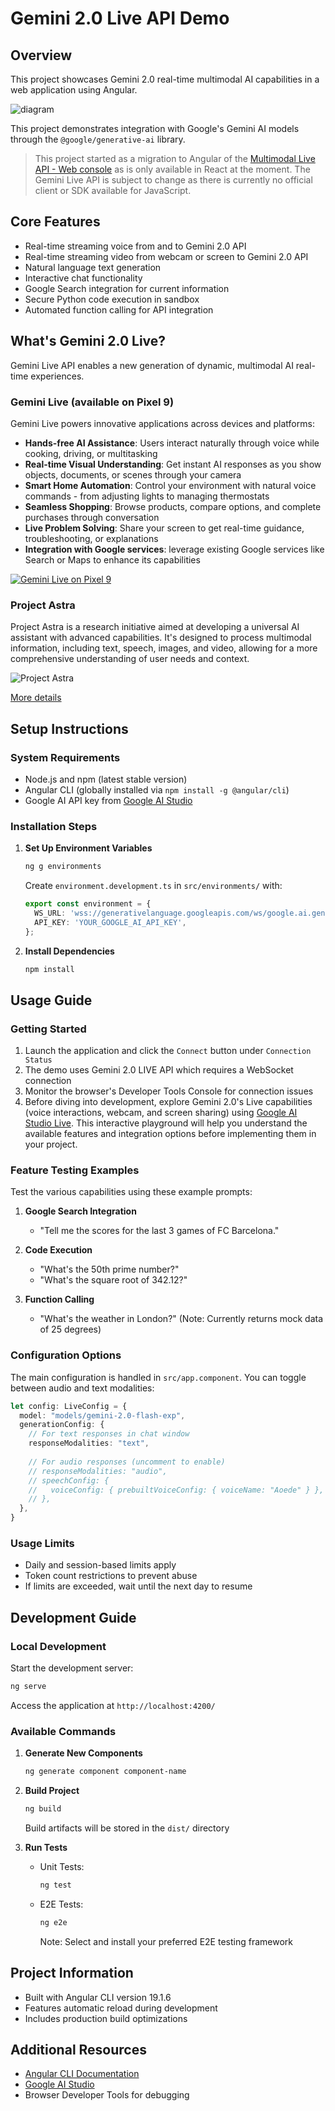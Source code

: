 # Gemini 2.0 Live API Demo

## Overview
This project showcases Gemini 2.0 real-time multimodal AI capabilities in a web application using Angular.

![diagram](https://i.imgur.com/sBlt0Um.png)

This project demonstrates integration with Google's Gemini AI models through the `@google/generative-ai` library.

> This project started as a migration to Angular of the [Multimodal Live API - Web console](https://github.com/google-gemini/multimodal-live-api-web-console) as is only available in React at the moment. The Gemini Live API is subject to change as there is currently no official client or SDK available for JavaScript.

## Core Features
- Real-time streaming voice from and to Gemini 2.0 API
- Real-time streaming video from webcam or screen to Gemini 2.0 API
- Natural language text generation
- Interactive chat functionality
- Google Search integration for current information
- Secure Python code execution in sandbox
- Automated function calling for API integration

## What's Gemini 2.0 Live?

Gemini Live API enables a new generation of dynamic, multimodal AI real-time experiences.

### Gemini Live (available on Pixel 9)
Gemini Live powers innovative applications across devices and platforms:

- **Hands-free AI Assistance**: Users interact naturally through voice while cooking, driving, or multitasking
- **Real-time Visual Understanding**: Get instant AI responses as you show objects, documents, or scenes through your camera
- **Smart Home Automation**: Control your environment with natural voice commands - from adjusting lights to managing thermostats
- **Seamless Shopping**: Browse products, compare options, and complete purchases through conversation
- **Live Problem Solving**: Share your screen to get real-time guidance, troubleshooting, or explanations
- **Integration with Google services**: leverage existing Google services like Search or Maps to enhance its capabilities

[![Gemini Live on Pixel 9](https://img.youtube.com/vi/mNTGbi5ReMc/0.jpg)](https://www.youtube.com/watch?v=mNTGbi5ReMc)

### Project Astra

Project Astra is a research initiative aimed at developing a universal AI assistant with advanced capabilities. It's designed to process multimodal information, including text, speech, images, and video, allowing for a more comprehensive understanding of user needs and context.

![Project Astra](https://i.imgur.com/VEPikJN.png)

[More details](https://deepmind.google/technologies/project-astra/)

## Setup Instructions

### System Requirements
- Node.js and npm (latest stable version)
- Angular CLI (globally installed via `npm install -g @angular/cli`)
- Google AI API key from [Google AI Studio](https://makersuite.google.com/)

### Installation Steps

1. **Set Up Environment Variables**
   ```bash
   ng g environments
   ```
   Create `environment.development.ts` in `src/environments/` with:
   ```typescript
   export const environment = {
     WS_URL: 'wss://generativelanguage.googleapis.com/ws/google.ai.generativelanguage.v1alpha.GenerativeService.BidiGenerateContent',
     API_KEY: 'YOUR_GOOGLE_AI_API_KEY',
   };
   ```

2. **Install Dependencies**
   ```bash
   npm install
   ```

## Usage Guide

### Getting Started
1. Launch the application and click the `Connect` button under `Connection Status`
2. The demo uses Gemini 2.0 LIVE API which requires a WebSocket connection
3. Monitor the browser's Developer Tools Console for connection issues
4. Before diving into development, explore Gemini 2.0's Live capabilities (voice interactions, webcam, and screen sharing) using [Google AI Studio Live](https://aistudio.google.com/live). This interactive playground will help you understand the available features and integration options before implementing them in your project.

### Feature Testing Examples
Test the various capabilities using these example prompts:

1. **Google Search Integration**
   - "Tell me the scores for the last 3 games of FC Barcelona."

2. **Code Execution**
   - "What's the 50th prime number?"
   - "What's the square root of 342.12?"

3. **Function Calling**
   - "What's the weather in London?" (Note: Currently returns mock data of 25 degrees)

### Configuration Options

The main configuration is handled in `src/app.component`. You can toggle between audio and text modalities:

```typescript
let config: LiveConfig = {
  model: "models/gemini-2.0-flash-exp",
  generationConfig: {
    // For text responses in chat window
    responseModalities: "text",
    
    // For audio responses (uncomment to enable)
    // responseModalities: "audio",
    // speechConfig: {
    //   voiceConfig: { prebuiltVoiceConfig: { voiceName: "Aoede" } },
    // },
  },
}
```

### Usage Limits
- Daily and session-based limits apply
- Token count restrictions to prevent abuse
- If limits are exceeded, wait until the next day to resume

## Development Guide

### Local Development
Start the development server:
```bash
ng serve
```
Access the application at `http://localhost:4200/`

### Available Commands

1. **Generate New Components**
   ```bash
   ng generate component component-name
   ```

2. **Build Project**
   ```bash
   ng build
   ```
   Build artifacts will be stored in the `dist/` directory

3. **Run Tests**
   - Unit Tests:
     ```bash
     ng test
     ```
   - E2E Tests:
     ```bash
     ng e2e
     ```
     Note: Select and install your preferred E2E testing framework

## Project Information
- Built with Angular CLI version 19.1.6
- Features automatic reload during development
- Includes production build optimizations

## Additional Resources
- [Angular CLI Documentation](https://angular.dev/tools/cli)
- [Google AI Studio](https://makersuite.google.com/)
- Browser Developer Tools for debugging
